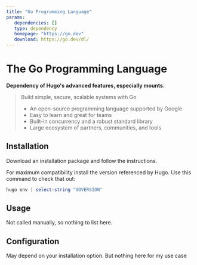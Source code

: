 ```yaml
---
title: "Go Programming Language"
params:
   dependencies: []
   type: dependency
   homepage: "https://go.dev"
   download: https://go.dev/dl/
---
```


# The Go Programming Language

**Dependency of Hugo's advanced features, especially mounts.**

> Build simple, secure, scalable systems with Go
>
> -  An open-source programming language supported by Google
> -  Easy to learn and great for teams
> -  Built-in concurrency and a robust standard library
> -  Large ecosystem of partners, communities, and tools

<!--more-->

## Installation

Download an installation package and follow the instructions.

For maximum compatibility install the version referenced by Hugo. Use this command to check that
out:

```powershell
hugo env | select-string "GOVERSION"
```

## Usage

Not called manually, so nothing to list here.

## Configuration

May depend on your installation option. But nothing here for my use case
